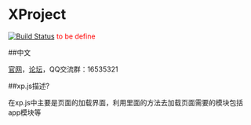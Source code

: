 XProject
========

[![Build Status](https://travis-ci.org/kbengine/kbengine.svg)](https://travis-ci.org/kbengine/kbengine) <span style="color:red">to be define</color></span>



##中文

[官网](http://kbengine.org/cn)，[论坛](http://bbs.kbengine.org)，QQ交流群：16535321


##xp.js描述?

在xp.js中主要是页面的加载界面，利用里面的方法去加载页面需要的模块包括app模块等



